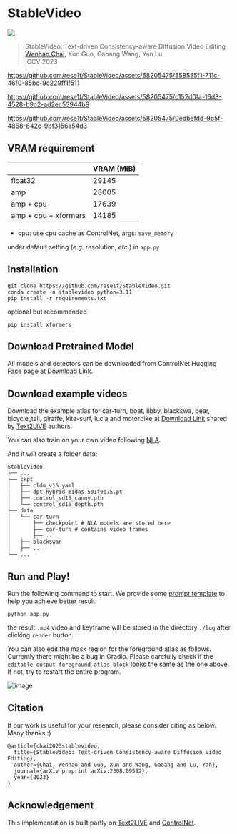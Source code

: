 # StableVideo

[![](http://img.shields.io/badge/cs.CV-arXiv%3A2308.09592-B31B1B.svg)](https://arxiv.org/abs/2308.09592)

> StableVideo: Text-driven Consistency-aware Diffusion Video Editing  
> [Wenhao Chai](https://rese1f.github.io/), Xun Guo, Gaoang Wang, Yan Lu  
> ICCV 2023

https://github.com/rese1f/StableVideo/assets/58205475/558555f1-711c-46f0-85bc-9c229ff1f511

https://github.com/rese1f/StableVideo/assets/58205475/c152d0fa-16d3-4528-b9c2-ad2ec53944b9

https://github.com/rese1f/StableVideo/assets/58205475/0edbefdd-9b5f-4868-842c-9bf3156a54d3


## VRAM requirement
|   |VRAM (MiB)|
|---|---|
|float32|29145|
|amp|23005|
|amp + cpu|17639|
|amp + cpu + xformers|14185|

- cpu: use cpu cache as ControlNet, args: `save_memory`

under default setting (*e.g.* resolution, *etc.*) in `app.py`

## Installation
```
git clone https://github.com/rese1f/StableVideo.git
conda create -n stablevideo python=3.11
pip install -r requirements.txt
```

optional but recommanded
```
pip install xformers
```

## Download Pretrained Model

All models and detectors can be downloaded from ControlNet Hugging Face page at [Download Link](https://huggingface.co/lllyasviel/ControlNet).


## Download example videos
Download the example atlas for car-turn, boat, libby, blackswa, bear, bicycle_tali, giraffe, kite-surf, lucia and motorbike at [Download Link](https://www.dropbox.com/s/oiyhbiqdws2p6r1/nla_share.zip?dl=0) shared by [Text2LIVE](https://github.com/omerbt/Text2LIVE) authors.

You can also train on your own video following [NLA](https://github.com/ykasten/layered-neural-atlases).

And it will create a folder data:
```
StableVideo
├── ...
├── ckpt
│   ├── cldm_v15.yaml
|   ├── dpt_hybrid-midas-501f0c75.pt
│   ├── control_sd15_canny.pth
│   └── control_sd15_depth.pth
├── data
│   └── car-turn
│       ├── checkpoint # NLA models are stored here
│       ├── car-turn # contains video frames
│       ├── ...
│   ├── blackswan
│   ├── ...
└── ...
```

## Run and Play!
Run the following command to start. We provide some [prompt template](prompt_template.md) to help you achieve better result.
```
python app.py
```
the result `.mp4` video and keyframe will be stored in the directory `./log` after clicking `render` button.

You can also edit the mask region for the foreground atlas as follows. Currently there might be a bug in Gradio. Please carefully check if the `editable output foreground atlas block` looks the same as the one above. If not, try to restart the entire program.

![image](https://github.com/rese1f/StableVideo/assets/58205475/13e11c07-39ae-4d2d-8b66-f900d168ceff)

## Citation
If our work is useful for your research, please consider citing as below. Many thanks :)
```
@article{chai2023stablevideo,
  title={StableVideo: Text-driven Consistency-aware Diffusion Video Editing},
  author={Chai, Wenhao and Guo, Xun and Wang, Gaoang and Lu, Yan},
  journal={arXiv preprint arXiv:2308.09592},
  year={2023}
}
```

## Acknowledgement

This implementation is built partly on [Text2LIVE](https://github.com/omerbt/Text2LIVE) and [ControlNet](https://github.com/lllyasviel/ControlNet).

<!-- ## Citation -->
